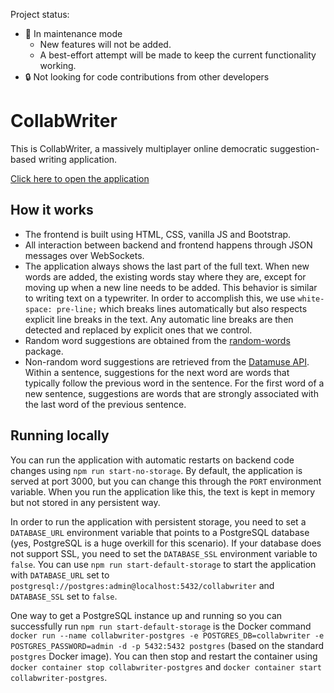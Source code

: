 Project status:

-   🔧 In maintenance mode
    -   New features will not be added.
    -   A best-effort attempt will be made to keep the current functionality working.
-   🔒 Not looking for code contributions from other developers

# CollabWriter

This is CollabWriter, a massively multiplayer online democratic suggestion-based writing application.

[Click here to open the application](https://collabwriter.herokuapp.com/)

## How it works

-   The frontend is built using HTML, CSS, vanilla JS and Bootstrap.
-   All interaction between backend and frontend happens through JSON messages over WebSockets.
-   The application always shows the last part of the full text. When new words are added, the existing words stay where they are, except for moving up when a new line needs to be added. This behavior is similar to writing text on a typewriter. In order to accomplish this, we use `white-space: pre-line;` which breaks lines automatically but also respects explicit line breaks in the text. Any automatic line breaks are then detected and replaced by explicit ones that we control.
-   Random word suggestions are obtained from the [random-words](https://www.npmjs.com/package/random-words) package.
-   Non-random word suggestions are retrieved from the [Datamuse API](https://www.datamuse.com/api/). Within a sentence, suggestions for the next word are words that typically follow the previous word in the sentence. For the first word of a new sentence, suggestions are words that are strongly associated with the last word of the previous sentence.

## Running locally

You can run the application with automatic restarts on backend code changes using `npm run start-no-storage`. By default, the application is served at port 3000, but you can change this through the `PORT` environment variable. When you run the application like this, the text is kept in memory but not stored in any persistent way.

In order to run the application with persistent storage, you need to set a `DATABASE_URL` environment variable that points to a PostgreSQL database (yes, PostgreSQL is a huge overkill for this scenario). If your database does not support SSL, you need to set the `DATABASE_SSL` environment variable to `false`. You can use `npm run start-default-storage` to start the application with `DATABASE_URL` set to `postgresql://postgres:admin@localhost:5432/collabwriter` and `DATABASE_SSL` set to `false`.

One way to get a PostgreSQL instance up and running so you can successfully run `npm run start-default-storage` is the Docker command `docker run --name collabwriter-postgres -e POSTGRES_DB=collabwriter -e POSTGRES_PASSWORD=admin -d -p 5432:5432 postgres` (based on the standard `postgres` Docker image). You can then stop and restart the container using `docker container stop collabwriter-postgres` and `docker container start collabwriter-postgres`.
